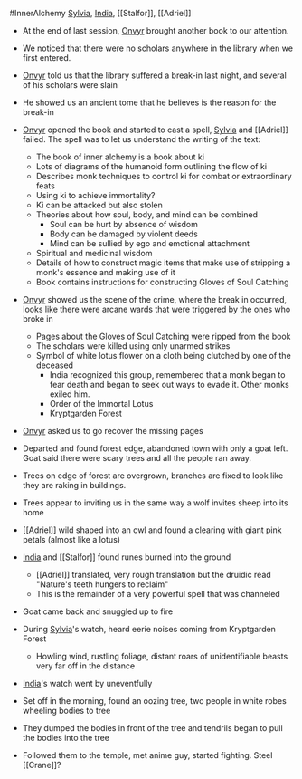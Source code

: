 #InnerAlchemy
[Sylvia](PCs/Past/Sylvia.md), [India](PCs/Current/India.md), [[Stalfor]], [[Adriel]]

- At the end of last session, [Onvyr](Onvyr.md) brought another book to our attention.
- We noticed that there were no scholars anywhere in the library when we first entered.
- [Onvyr](Onvyr.md) told us that the library suffered a break-in last night, and several of his scholars were slain
- He showed us an ancient tome that he believes is the reason for the break-in
- [Onvyr](Onvyr.md) opened the book and started to cast a spell, [Sylvia](PCs/Past/Sylvia.md) and [[Adriel]] failed. The spell was to let us understand the writing of the text:
	- The book of inner alchemy is a book about ki
	- Lots of diagrams of the humanoid form outlining the flow of ki
	- Describes monk techniques to control ki for combat or extraordinary feats
	- Using ki to achieve immortality?
	- Ki can be attacked but also stolen
	- Theories about how soul, body, and mind can be combined
		- Soul can be hurt by absence of wisdom
		- Body can be damaged by violent deeds
		- Mind can be sullied by ego and emotional attachment
	- Spiritual and medicinal wisdom
	- Details of how to construct magic items that make use of stripping a monk's essence and making use of it
	- Book contains instructions for constructing Gloves of Soul Catching
- [Onvyr](Onvyr.md) showed us the scene of the crime, where the break in occurred, looks like there were arcane wards that were triggered by the ones who broke in
	- Pages about the Gloves of Soul Catching were ripped from the book
	- The scholars were killed using only unarmed strikes
	- Symbol of white lotus flower on a cloth being clutched by one of the deceased
		- India recognized this group, remembered that a monk began to fear death and began to seek out ways to evade it. Other monks exiled him.
		- Order of the Immortal Lotus
		- Kryptgarden Forest
- [Onvyr](Onvyr.md) asked us to go recover the missing pages

- Departed and found forest edge, abandoned town with only a goat left. Goat said there were scary trees and all the people ran away.
- Trees on edge of forest are overgrown, branches are fixed to look like they are raking in buildings.
- Trees appear to inviting us in the same way a wolf invites sheep into its home
- [[Adriel]] wild shaped into an owl and found a clearing with giant pink petals (almost like a lotus)
- [India](PCs/Current/India.md) and [[Stalfor]] found runes burned into the ground
	- [[Adriel]] translated, very rough translation but the druidic read "Nature's teeth hungers to reclaim"
	- This is the remainder of a very powerful spell that was channeled
- Goat came back and snuggled up to fire
- During [Sylvia](PCs/Past/Sylvia.md)'s watch, heard eerie noises coming from Kryptgarden Forest
	- Howling wind, rustling foliage, distant roars of unidentifiable beasts very far off in the distance
- [India](PCs/Current/India.md)'s watch went by uneventfully

- Set off in the morning, found an oozing tree, two people in white robes wheeling bodies to tree
- They dumped the bodies in front of the tree and tendrils began to pull the bodies into the tree
- Followed them to the temple, met anime guy, started fighting. Steel [[Crane]]?